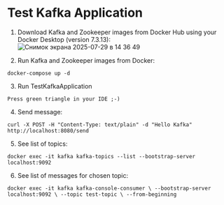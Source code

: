 # Test Kafka Application

1. Download Kafka and Zookeeper images from Docker Hub using your Docker Desktop (version 7.3.13):
![Снимок экрана 2025-07-29 в 14 36 49](https://github.com/user-attachments/assets/47b0648b-c684-4af1-96c2-94708e03f0ad)

2. Run Kafka and Zookeeper images from Docker:

`docker-compose up -d`

3. Run TestKafkaApplication

`Press green triangle in your IDE ;-)`

4. Send message:

`curl -X POST -H "Content-Type: text/plain" -d "Hello Kafka" http://localhost:8080/send`

5. See list of topics:

`docker exec -it kafka kafka-topics --list --bootstrap-server localhost:9092`

6. See list of messages for chosen topic:

`docker exec -it kafka kafka-console-consumer \
   --bootstrap-server localhost:9092 \
   --topic test-topic \
   --from-beginning`
